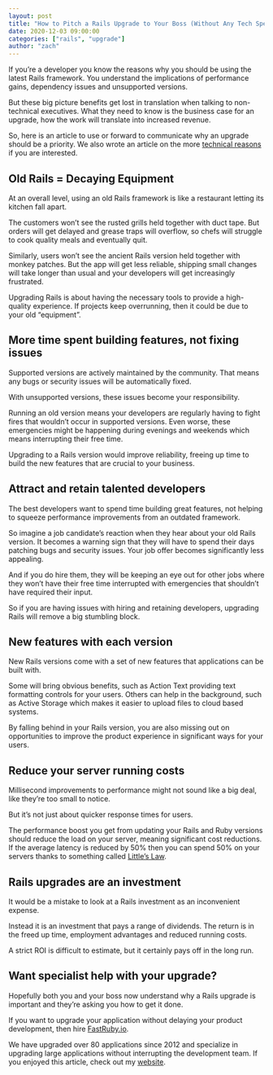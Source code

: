 ```yaml
---
layout: post
title: "How to Pitch a Rails Upgrade to Your Boss (Without Any Tech Speak)"
date: 2020-12-03 09:00:00
categories: ["rails", "upgrade"]
author: "zach"
---
```


If you’re a developer you know the reasons why you should be using the latest Rails framework. You understand the implications of performance gains, dependency issues and unsupported versions.

But these big picture benefits get lost in translation when talking to non-technical executives. What they need to know is the business case for an upgrade, how the work will translate into increased revenue.

So, here is an article to use or forward to communicate why an upgrade should be a priority. We also wrote an article on the more [technical reasons](https://www.fastruby.io/blog/rails/upgrades/why-upgrade-your-rails-application.html) if you are interested.

<!--more-->

## Old Rails = Decaying Equipment

At an overall level, using an old Rails framework is like a restaurant letting its kitchen fall apart.

The customers won’t see the rusted grills held together with duct tape. But orders will get delayed and grease traps will overflow, so chefs will struggle to cook quality meals and eventually quit.

Similarly, users won’t see the ancient Rails version held together with monkey patches. But the app will get less reliable, shipping small changes will take longer than usual and your developers will get increasingly frustrated.

Upgrading Rails is about having the necessary tools to provide a high-quality experience. If projects keep overrunning, then it could be due to your old “equipment”.

## More time spent building features, not fixing issues

Supported versions are actively maintained by the community. That means any bugs or security issues will be automatically fixed.

With unsupported versions, these issues become your responsibility.

Running an old version means your developers are regularly having to fight fires that wouldn’t occur in supported versions. Even worse, these emergencies might be happening during evenings and weekends which means interrupting their free time.

Upgrading to a Rails version would improve reliability, freeing up time to build the new features that are crucial to your business.

## Attract and retain talented developers

The best developers want to spend time building great features, not helping to squeeze performance improvements from an outdated framework.

So imagine a job candidate’s reaction when they hear about your old Rails version. It becomes a warning sign that they will have to spend their days patching bugs and security issues. Your job offer becomes significantly less appealing.

And if you do hire them, they will be keeping an eye out for other jobs where they won’t have their free time interrupted with emergencies that shouldn’t have required their input.

So if you are having issues with hiring and retaining developers, upgrading Rails will remove a big stumbling block.

## New features with each version

New Rails versions come with a set of new features that applications can be built with.

Some will bring obvious benefits, such as Action Text providing text formatting controls for your users. Others can help in the background, such as Active Storage which makes it easier to upload files to cloud based systems.

By falling behind in your Rails version, you are also missing out on opportunities to improve the product experience in significant ways for your users.

## Reduce your server running costs

Millisecond improvements to performance might not sound like a big deal, like they’re too small to notice.

But it’s not just about quicker response times for users.

The performance boost you get from updating your Rails and Ruby versions should reduce the load on your server, meaning significant cost reductions. If the average latency is reduced by 50% then you can spend 50% on your servers thanks to something called [Little’s Law](https://www.process.st/littles-law/).

## Rails upgrades are an investment

It would be a mistake to look at a Rails investment as an inconvenient expense.

Instead it is an investment that pays a range of dividends. The return is in the freed up time, employment advantages and reduced running costs.

A strict ROI is difficult to estimate, but it certainly pays off in the long run.

## Want specialist help with your upgrade?

Hopefully both you and your boss now understand why a Rails upgrade is important and they’re asking you how to get it done.

If you want to upgrade your application without delaying your product development, then hire [FastRuby.io](https://www.fastruby.io/).

We have upgraded over 80 applications since 2012 and specialize in upgrading large applications without interrupting the development team. If you enjoyed this article, check out my [website](https://zachgoldie.com/).

